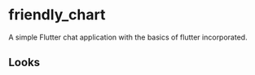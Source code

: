 # friendly_chart
 A simple Flutter chat application with the basics of flutter incorporated.
 
 ## Looks
 
